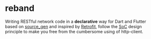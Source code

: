 # reband

Writing RESTful network code in a **declarative** way for Dart and Flutter based on [source_gen][source_g] and inspired by [Retrofit][retrofit], follow the [SoC][soc] design principle to make you free from the cumbersome using of http-client.

[soc]: https://en.wikipedia.org/wiki/Separation_of_concerns
[source_g]: https://pub.dev/packages/source_gen
[retrofit]: https://square.github.io/retrofit/